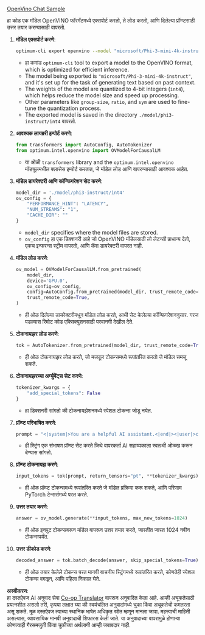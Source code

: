 <!--
CO_OP_TRANSLATOR_METADATA:
{
  "original_hash": "a2a54312eea82ac654fb0f6d39b1f772",
  "translation_date": "2025-05-09T15:51:44+00:00",
  "source_file": "md/02.Application/01.TextAndChat/Phi3/E2E_OpenVino_Chat.md",
  "language_code": "mr"
}
-->
[OpenVino Chat Sample](../../../../../../code/06.E2E/E2E_OpenVino_Chat_Phi3-instruct.ipynb)

हा कोड एक मॉडेल OpenVINO फॉरमॅटमध्ये एक्सपोर्ट करतो, ते लोड करतो, आणि दिलेल्या प्रॉम्प्टसाठी उत्तर तयार करण्यासाठी वापरतो.

1. **मॉडेल एक्सपोर्ट करणे**:
   ```bash
   optimum-cli export openvino --model "microsoft/Phi-3-mini-4k-instruct" --task text-generation-with-past --weight-format int4 --group-size 128 --ratio 0.6 --sym --trust-remote-code ./model/phi3-instruct/int4
   ```
   - हा कमांड `optimum-cli` tool to export a model to the OpenVINO format, which is optimized for efficient inference.
   - The model being exported is `"microsoft/Phi-3-mini-4k-instruct"`, and it's set up for the task of generating text based on past context.
   - The weights of the model are quantized to 4-bit integers (`int4`), which helps reduce the model size and speed up processing.
   - Other parameters like `group-size`, `ratio`, and `sym` are used to fine-tune the quantization process.
   - The exported model is saved in the directory `./model/phi3-instruct/int4` वापरतो.

2. **आवश्यक लायब्ररी इम्पोर्ट करणे**:
   ```python
   from transformers import AutoConfig, AutoTokenizer
   from optimum.intel.openvino import OVModelForCausalLM
   ```
   - या ओळी `transformers` library and the `optimum.intel.openvino` मॉड्यूलमधील क्लासेस इम्पोर्ट करतात, जे मॉडेल लोड आणि वापरण्यासाठी आवश्यक आहेत.

3. **मॉडेल डायरेक्टरी आणि कॉन्फिगरेशन सेट करणे**:
   ```python
   model_dir = './model/phi3-instruct/int4'
   ov_config = {
       "PERFORMANCE_HINT": "LATENCY",
       "NUM_STREAMS": "1",
       "CACHE_DIR": ""
   }
   ```
   - `model_dir` specifies where the model files are stored.
   - `ov_config` हा एक डिक्शनरी आहे जो OpenVINO मॉडेलसाठी लो लेटन्सी प्राधान्य देतो, एकच इन्फरन्स स्ट्रीम वापरतो, आणि कॅश डायरेक्टरी वापरत नाही.

4. **मॉडेल लोड करणे**:
   ```python
   ov_model = OVModelForCausalLM.from_pretrained(
       model_dir,
       device='GPU.0',
       ov_config=ov_config,
       config=AutoConfig.from_pretrained(model_dir, trust_remote_code=True),
       trust_remote_code=True,
   )
   ```
   - ही ओळ दिलेल्या डायरेक्टरीमधून मॉडेल लोड करते, आधी सेट केलेल्या कॉन्फिगरेशननुसार. गरज पडल्यास रिमोट कोड एक्सिक्युशनसाठी परवानगी देखील देते.

5. **टोकनायझर लोड करणे**:
   ```python
   tok = AutoTokenizer.from_pretrained(model_dir, trust_remote_code=True)
   ```
   - ही ओळ टोकनायझर लोड करते, जो मजकूर टोकन्समध्ये रूपांतरित करतो जे मॉडेल समजू शकते.

6. **टोकनायझरच्या अर्ग्युमेंट्स सेट करणे**:
   ```python
   tokenizer_kwargs = {
       "add_special_tokens": False
   }
   ```
   - हा डिक्शनरी सांगतो की टोकनायझेशनमध्ये स्पेशल टोकन्स जोडू नयेत.

7. **प्रॉम्प्ट परिभाषित करणे**:
   ```python
   prompt = "<|system|>You are a helpful AI assistant.<|end|><|user|>can you introduce yourself?<|end|><|assistant|>"
   ```
   - ही स्ट्रिंग एक संभाषण प्रॉम्प्ट सेट करते जिथे वापरकर्ता AI सहाय्यकाला स्वतःची ओळख करून देण्यास सांगतो.

8. **प्रॉम्प्ट टोकनायझ करणे**:
   ```python
   input_tokens = tok(prompt, return_tensors="pt", **tokenizer_kwargs)
   ```
   - ही ओळ प्रॉम्प्ट टोकन्समध्ये रूपांतरित करते जे मॉडेल प्रक्रिया करू शकते, आणि परिणाम PyTorch टेन्सर्समध्ये परत करते.

9. **उत्तर तयार करणे**:
   ```python
   answer = ov_model.generate(**input_tokens, max_new_tokens=1024)
   ```
   - ही ओळ इनपुट टोकन्सवरून मॉडेल वापरून उत्तर तयार करते, जास्तीत जास्त 1024 नवीन टोकन्सपर्यंत.

10. **उत्तर डीकोड करणे**:
    ```python
    decoded_answer = tok.batch_decode(answer, skip_special_tokens=True)[0]
    ```
    - ही ओळ तयार केलेले टोकन्स परत मानवी वाचनीय स्ट्रिंगमध्ये रूपांतरित करते, कोणतेही स्पेशल टोकन्स वगळून, आणि पहिला निकाल घेते.

**अस्वीकरण**:  
हा दस्तऐवज AI अनुवाद सेवा [Co-op Translator](https://github.com/Azure/co-op-translator) वापरून अनुवादित केला आहे. आम्ही अचूकतेसाठी प्रयत्नशील असलो तरी, कृपया लक्षात घ्या की स्वयंचलित अनुवादांमध्ये चुका किंवा अचूकतेची कमतरता असू शकते. मूळ दस्तऐवज त्याच्या स्थानिक भाषेत अधिकृत स्रोत म्हणून मानला जावा. महत्त्वाची माहिती असल्यास, व्यावसायिक मानवी अनुवादाची शिफारस केली जाते. या अनुवादाच्या वापरामुळे होणाऱ्या कोणत्याही गैरसमजुती किंवा चुकीच्या अर्थलागी आम्ही जबाबदार नाही.